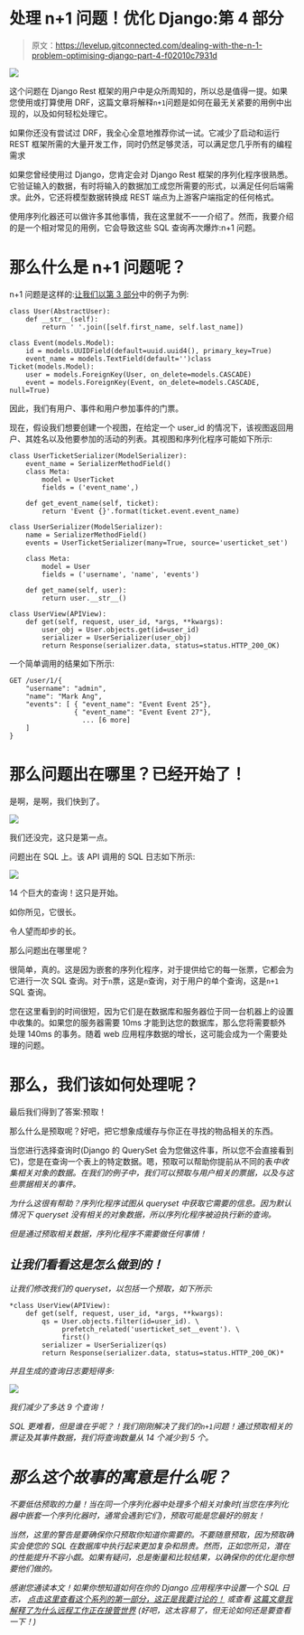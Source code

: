 # 处理 n+1 问题！优化 Django:第 4 部分

> 原文：<https://levelup.gitconnected.com/dealing-with-the-n-1-problem-optimising-django-part-4-f02010c7931d>

![](img/7d0d768e613a0f7367d2d2c8d32459af.png)

这个问题在 Django Rest 框架的用户中是众所周知的，所以总是值得一提。如果您使用或打算使用 DRF，这篇文章将解释`n+1`问题是如何在最无关紧要的用例中出现的，以及如何轻松处理它。

如果你还没有尝试过 DRF，我全心全意地推荐你试一试。它减少了启动和运行 REST 框架所需的大量开发工作，同时仍然足够灵活，可以满足您几乎所有的编程需求

如果您曾经使用过 Django，您肯定会对 Django Rest 框架的序列化程序很熟悉。它验证输入的数据，有时将输入的数据加工成您所需要的形式，以满足任何后端需求。此外，它还将模型数据转换成 REST 端点为上游客户端指定的任何格式。

使用序列化器还可以做许多其他事情，我在这里就不一一介绍了。然而，我要介绍的是一个相对常见的用例，它会导致这些 SQL 查询再次爆炸:n+1 问题。

# 那么什么是 n+1 问题呢？

n+1 问题是这样的:[让我们以第 3 部分](/dealing-with-multiple-massive-tables-in-a-single-admin-optimizing-django-part-3-2c4ee2fec142?source=friends_link&sk=96a35d8e435719670b356ca4c4606c1c)中的例子为例:

```
class User(AbstractUser):
    def __str__(self):
        return ' '.join([self.first_name, self.last_name])

class Event(models.Model):
    id = models.UUIDField(default=uuid.uuid4(), primary_key=True)
    event_name = models.TextField(default='')class Ticket(models.Model):
    user = models.ForeignKey(User, on_delete=models.CASCADE)
    event = models.ForeignKey(Event, on_delete=models.CASCADE, null=True)
```

因此，我们有用户、事件和用户参加事件的门票。

现在，假设我们想要创建一个视图，在给定一个 user_id 的情况下，该视图返回用户、其姓名以及他要参加的活动的列表。其视图和序列化程序可能如下所示:

```
class UserTicketSerializer(ModelSerializer):
    event_name = SerializerMethodField()
    class Meta:
        model = UserTicket
        fields = ('event_name',)

    def get_event_name(self, ticket):
        return 'Event {}'.format(ticket.event.event_name)

class UserSerializer(ModelSerializer):
    name = SerializerMethodField()
    events = UserTicketSerializer(many=True, source='userticket_set')

    class Meta:
        model = User
        fields = ('username', 'name', 'events')

    def get_name(self, user):
        return user.__str__()

class UserView(APIView):
    def get(self, request, user_id, *args, **kwargs):
        user_obj = User.objects.get(id=user_id)
        serializer = UserSerializer(user_obj)
        return Response(serializer.data, status=status.HTTP_200_OK)
```

一个简单调用的结果如下所示:

```
GET /user/1/{
    "username": "admin",
    "name": "Mark Ang",
    "events": [ { "event_name": "Event Event 25"},
                { "event_name": "Event Event 27"},
                  ... [6 more]
    ]
}
```

# 那么问题出在哪里？已经开始了！

是啊，是啊，我们快到了。

![](img/b18c502fbc2ab9d9db180e38adb758d4.png)

我们还没完，这只是第一点。

问题出在 SQL 上。该 API 调用的 SQL 日志如下所示:

![](img/12793d4b758ef98108c264bf9f778de5.png)

14 个巨大的查询！这只是开始。

如你所见，它很长。

令人望而却步的长。

那么问题出在哪里呢？

很简单，真的。这是因为嵌套的序列化程序，对于提供给它的每一张票，它都会为它进行一次 SQL 查询。对于`n`票，这是`n`查询，对于用户的单个查询，这是`n+1` SQL 查询。

您在这里看到的时间很短，因为它们是在数据库和服务器位于同一台机器上的设置中收集的。如果您的服务器需要 10ms 才能到达您的数据库，那么您将需要额外处理 140ms 的事务。随着 web 应用程序数据的增长，这可能会成为一个需要处理的问题。

# 那么，我们该如何处理呢？

最后我们得到了答案:预取！

那么什么是预取呢？好吧，把它想象成缓存与你正在寻找的物品相关的东西。

当您进行选择查询时(Django 的 QuerySet 会为您做这件事，所以您不会直接看到它)，您是在查询一个表上的特定数据。嗯，预取可以帮助你提前从不同的表*中收集相关对象的数据。在我们的例子中，我们可以预取与用户相关的票据，以及与这些票据相关的事件。*

*为什么这很有帮助？序列化程序试图从 queryset 中获取它需要的信息。因为默认情况下 queryset 没有相关的对象数据，所以序列化程序被迫执行新的查询。*

*但是通过预取相关数据，序列化程序不需要做任何事情！*

## *让我们看看这是怎么做到的！*

*让我们修改我们的 queryset，以包括一个预取，如下所示:*

```
*class UserView(APIView):
    def get(self, request, user_id, *args, **kwargs):
        qs = User.objects.filter(id=user_id). \
             prefetch_related('userticket_set__event'). \
             first()
        serializer = UserSerializer(qs)
        return Response(serializer.data, status=status.HTTP_200_OK)*
```

*并且生成的查询日志要短得多:*

*![](img/5e2a663c581c06d15a9301cd02025c4e.png)*

*我们减少了多达 9 个查询！*

*SQL 更难看，但是谁在乎呢？！我们刚刚解决了我们的`n+1`问题！通过预取相关的票证及其事件数据，我们将查询数量从 14 个减少到 5 个。*

# *那么这个故事的寓意是什么呢？*

*不要低估预取的力量！当在同一个序列化器中处理多个相关对象时(当您在序列化器中嵌套一个序列化器时，通常会遇到它们)，预取可能是您最好的朋友！*

*当然，这里的警告是要确保你只预取你知道你需要的。不要随意预取，因为预取确实会使您的 SQL 在数据库中执行起来更加复杂和昂贵。然而，正如您所见，潜在的性能提升不容小觑。如果有疑问，总是衡量和比较结果，以确保你的优化是你想要他们做的。*

**感谢您通读本文！如果你想知道如何在你的 Django 应用程序中设置一个 SQL 日志，* [*点击这里查看这个系列的第一部分，这正是我要讨论的！*](/django-sql-debugging-with-an-sql-log-middleware-optimising-django-part-1-ca3b5c20d892?source=friends_link&sk=263f4d36dde6377b91df0acf4e5208aa) *或查看* [*这篇文章我解释了为什么远程工作正在接管世界*](https://medium.com/swlh/5-things-the-coronavirus-forced-the-world-to-learn-about-remote-work-66dc6efcaf04?source=friends_link&sk=a79ff0cf5e0aaf66865d628b6a661db4) *(好吧，这太容易了，但无论如何还是要查看一下！)**